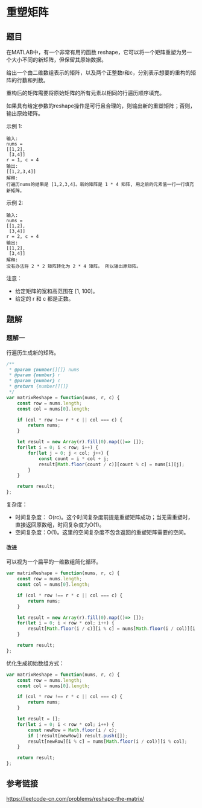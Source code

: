 # 重塑矩阵

## 题目

在MATLAB中，有一个非常有用的函数 reshape，它可以将一个矩阵重塑为另一个大小不同的新矩阵，但保留其原始数据。

给出一个由二维数组表示的矩阵，以及两个正整数r和c，分别表示想要的重构的矩阵的行数和列数。

重构后的矩阵需要将原始矩阵的所有元素以相同的行遍历顺序填充。

如果具有给定参数的reshape操作是可行且合理的，则输出新的重塑矩阵；否则，输出原始矩阵。

示例 1:

```
输入: 
nums = 
[[1,2],
 [3,4]]
r = 1, c = 4
输出: 
[[1,2,3,4]]
解释:
行遍历nums的结果是 [1,2,3,4]。新的矩阵是 1 * 4 矩阵, 用之前的元素值一行一行填充新矩阵。
```


示例 2:

```
输入: 
nums = 
[[1,2],
 [3,4]]
r = 2, c = 4
输出: 
[[1,2],
 [3,4]]
解释:
没有办法将 2 * 2 矩阵转化为 2 * 4 矩阵。 所以输出原矩阵。
```


注意：

- 给定矩阵的宽和高范围在 [1, 100]。
- 给定的 r 和 c 都是正数。



## 题解

### 题解一

行遍历生成新的矩阵。

```js
/**
 * @param {number[][]} nums
 * @param {number} r
 * @param {number} c
 * @return {number[][]}
 */
var matrixReshape = function(nums, r, c) {
    const row = nums.length;
    const col = nums[0].length;

    if (col * row !== r * c || col === c) {
        return nums;
    }

    let result = new Array(r).fill(0).map(()=> []);
    for(let i = 0; i < row; i++) {
        for(let j = 0; j < col; j++) {
            const count = i * col + j;
            result[Math.floor(count / c)][count % c] = nums[i][j];
        }
    }

    return result;
};
```

复杂度：

- 时间复杂度： O(rc)。这个时间复杂度前提是重塑矩阵成功；当无需重塑时，直接返回原数组，时间复杂度为O(1)。
- 空间复杂度：O(1)。这里的空间复杂度不包含返回的重塑矩阵需要的空间。

#### 改进

可以视为一个扁平的一维数组简化循环。

```js
var matrixReshape = function(nums, r, c) {
    const row = nums.length;
    const col = nums[0].length;

    if (col * row !== r * c || col === c) {
        return nums;
    }

    let result = new Array(r).fill(0).map(()=> []);
    for(let i = 0; i < row * col; i++) {
        result[Math.floor(i / c)][i % c] = nums[Math.floor(i / col)][i % col];
    }

    return result;
};
```

优化生成初始数组方式：

```js
var matrixReshape = function(nums, r, c) {
    const row = nums.length;
    const col = nums[0].length;

    if (col * row !== r * c || col === c) {
        return nums;
    }

    let result = [];
    for(let i = 0; i < row * col; i++) {
        const newRow = Math.floor(i / c);
        if (!result[newRow]) result.push([]);
        result[newRow][i % c] = nums[Math.floor(i / col)][i % col];
    }

    return result;
};
```



## 参考链接

https://leetcode-cn.com/problems/reshape-the-matrix/

